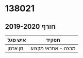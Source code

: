 # 138021

## חורף 2019-2020

| איש סגל | תפקיד |
| ---- | ---- |
| חן ארנון | מרצה - אחראי מקצוע |


